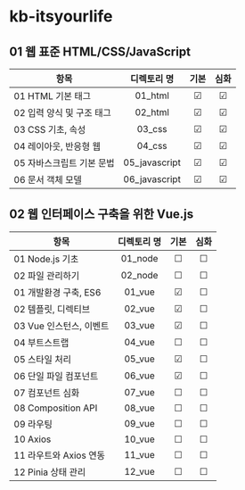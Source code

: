 # kb-itsyourlife


## 01 웹 표준 HTML/CSS/JavaScript
| 항목 | 디렉토리 명 | 기본 | 심화 | 
|------|:----:|:----:|:----:|
| 01 HTML 기본 태그 | 01_html | ☑ | ☑ | 
| 02 입력 양식 및 구조 태그 | 02_html | ☑ | ☑ |  
| 03 CSS 기초, 속성 | 03_css | ☑ | ☑ |  
| 04 레이아웃, 반응형 웹 | 04_css | ☑ | ☑ |  
| 05 자바스크립트 기본 문법 | 05_javascript | ☑ | ☑ |  
| 06 문서 객체 모델 | 06_javascript | ☑ | ☑ |  

 
 ## 02 웹 인터페이스 구축을 위한 Vue.js
 | 항목 | 디렉토리 명 | 기본 | 심화 | 
|------|:----:|:----:|:----:|
| 01 Node.js 기초 | 01_node | ☐ | ☐ | 
| 02 파일 관리하기 | 02_node | ☐ | ☐ |  
| 01 개발환경 구축, ES6 | 01_vue | ☑ | ☐ |  
| 02 템플릿, 디렉티브 | 02_vue | ☑ | ☐ |  
| 03 Vue 인스턴스, 이벤트 | 03_vue | ☑ | ☐ |  
| 04 부트스트랩 | 04_vue | ☐ | ☐ |  
| 05 스타일 처리 | 05_vue | ☑ | ☐ | 
| 06 단일 파일 컴포넌트 | 06_vue | ☑ | ☐ | 
| 07 컴포넌트 심화 | 07_vue | ☐ | ☐ | 
| 08 Composition API | 08_vue | ☐ | ☐ | 
| 09 라우팅 | 09_vue | ☐ | ☐ | 
| 10 Axios | 10_vue | ☐ | ☐ | 
| 11 라우트와 Axios 연동 | 11_vue | ☐ | ☐ | 
| 12 Pinia 상태 관리 | 12_vue | ☐ | ☐ | 
